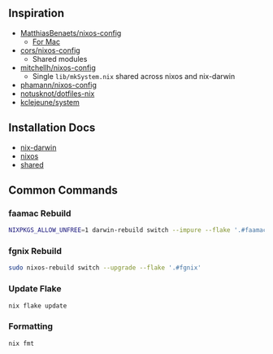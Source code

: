 
## Inspiration

- [MatthiasBenaets/nixos-config](https://github.com/MatthiasBenaets/nixos-config/tree/76eea152f56e1a8f4c908b65028e8aa2f7bafaaa)
    - [For Mac](https://github.com/MatthiasBenaets/nixos-config/blob/76eea152f56e1a8f4c908b65028e8aa2f7bafaaa/README.org#nix-darwin-installation-guide)
- [cors/nixos-config](https://github.com/cor/nixos-config/blob/3156d0ca560a8561187b0f4ab3cb25bbbb4ddc9f/flake.nix#L62)
    - Shared modules
- [mitchellh/nixos-config](https://github.com/mitchellh/nixos-config)
    - Single `lib/mkSystem.nix` shared across nixos and nix-darwin
- [phamann/nixos-config](https://github.com/phamann/nixos-config)
- [notusknot/dotfiles-nix](https://github.com/notusknot/dotfiles-nix)
- [kclejeune/system](https://github.com/kclejeune/system)

## Installation Docs

- [nix-darwin](./docs/nix-darwin-install.md)
- [nixos](./docs/nix-darwin-install.md)
- [shared](./docs/shared.md)

## Common Commands

### faamac Rebuild

```bash
NIXPKGS_ALLOW_UNFREE=1 darwin-rebuild switch --impure --flake '.#faamac'
```

### fgnix Rebuild

```bash
sudo nixos-rebuild switch --upgrade --flake '.#fgnix'
```

### Update Flake

```bash
nix flake update
```

### Formatting

```bash
nix fmt
```
